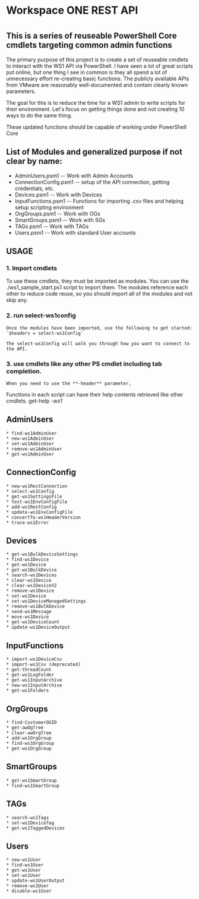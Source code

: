 # Workspace ONE REST API 
#
## This is a series of reuseable PowerShell Core cmdlets targeting common admin functions 

The primary purpose of this project is to create a set of reuseable cmdlets to interact with the WS1 API via PowerShell. 
I have seen a lot of great scripts put online, but one thing I see in common is they all spend a lot of unnecessary effort re-creating basic functions. 
The publicly available APIs from VMware are reasonably well-documented and contain clearly known parameters.

The goal for this is to reduce the time for a WS1 admin to write scripts for their environment.
Let's focus on getting things done and not creating 10 ways to do the same thing.


These updated functions should be capable of working under PowerShell Core



## List of Modules and generalized purpose if not clear by name:

* AdminUsers.psm1 -- Work with Admin Accounts
* ConnectionConfig.psm1 -- setup of the API connection, getting credentials, etc.
* Devices.psm1 -- Work with Devices
* InputFunctions.psm1 -- Functions for importing .csv files and helping setup scripting environment
* OrgGroups.psm1 -- Work with OGs
* SmartGroups.psm1 -- Work with SGs
* TAGs.psm1 -- Work with TAGs
* Users.psm1 -- Work with standard User accounts

## USAGE
### 1. Import cmdlets
To use these cmdlets, they must be imported as modules. You can use the ./ws1_sample_start.ps1 script to import them. The modules reference each other to reduce code reuse, so you should import all of the modules and not skip any.

### 2. run select-ws1config
    Once the modules have been imported, use the following to get started:
    `$headers = select-ws1Config`
    
    The select-ws1Config will walk you through how you want to connect to the API.


### 3. use cmdlets like any other PS cmdlet including tab completion.

    When you need to use the **-header** parameter,
Functions in each script can have their help contents retrieved like other cmdlets.
    get-help *-ws1*


## AdminUsers
```
* find-ws1AdminUser
* new-ws1AdminUser
* set-ws1AdminUser
* remove-ws1AdminUser
* get-ws1AdminUser
```

## ConnectionConfig
```
* new-ws1RestConnection
* select-ws1Config
* get-ws1SettingsFile
* test-ws1EnvConfigFile
* add-ws1RestConfig
* update-ws1EnvConfigFile
* convertTo-ws1HeaderVersion
* trace-ws1Error
```

## Devices
```
* get-ws1BulkDeviceSettings
* find-ws1Device
* get-ws1Device
* get-ws1BulkDevice
* search-ws1Devices
* clear-ws1Device
* clear-ws1DeviceV2
* remove-ws1Device
* set-ws1Device
* set-ws1DeviceManagedSettings
* remove-ws1BulkDevice
* send-ws1Message
* move-ws1Device
* get-ws1DeviceCount
* update-ws1DeviceOutput
```

## InputFunctions
```
* import-ws1DeviceCsv
* import-ws1Csv (deprecated)
* get-threadCount
* get-ws1LogFolder
* get-ws1InputArchive
* new-ws1InputArchive
* get-ws1Folders
```

## OrgGroups
```
* find-CustomerOGID
* get-awOgTree
* clear-awOrgTree
* add-ws1OrgGroup
* find-ws1OrgGroup
* get-ws1OrgGroup
```
## SmartGroups
```
* get-ws1SmartGroup
* find-ws1SmartGroup
```

## TAGs
```
* search-ws1Tags
* set-ws1DeviceTag
* get-ws1TaggedDevices
```
## Users
```
* new-ws1User
* find-ws1User
* get-ws1User
* set-ws1User
* update-ws1UserOutput
* remove-ws1User
* disable-ws1User
```
